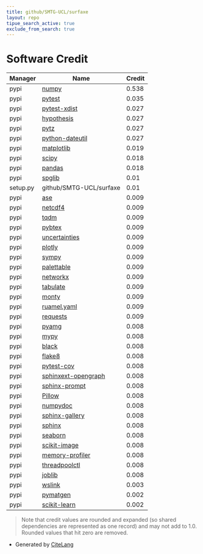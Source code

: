 ```yaml
---
title: github/SMTG-UCL/surfaxe
layout: repo
tipue_search_active: true
exclude_from_search: true
---
```

# Software Credit

|Manager|Name|Credit|
|-------|----|------|
|pypi|[numpy](https://www.numpy.org)|0.538|
|pypi|[pytest](https://pypi.org/project/pytest)|0.035|
|pypi|[pytest-xdist](https://pypi.org/project/pytest-xdist)|0.027|
|pypi|[hypothesis](https://pypi.org/project/hypothesis)|0.027|
|pypi|[pytz](https://pypi.org/project/pytz)|0.027|
|pypi|[python-dateutil](https://pypi.org/project/python-dateutil)|0.027|
|pypi|[matplotlib](https://pypi.org/project/matplotlib)|0.019|
|pypi|[scipy](https://www.scipy.org)|0.018|
|pypi|[pandas](https://pandas.pydata.org)|0.018|
|pypi|[spglib](http://spglib.github.io/spglib/)|0.01|
|setup.py|github/SMTG-UCL/surfaxe|0.01|
|pypi|[ase](https://wiki.fysik.dtu.dk/ase)|0.009|
|pypi|[netcdf4](https://pypi.org/project/netcdf4)|0.009|
|pypi|[tqdm](https://pypi.org/project/tqdm)|0.009|
|pypi|[pybtex](https://pypi.org/project/pybtex)|0.009|
|pypi|[uncertainties](https://pypi.org/project/uncertainties)|0.009|
|pypi|[plotly](https://pypi.org/project/plotly)|0.009|
|pypi|[sympy](https://pypi.org/project/sympy)|0.009|
|pypi|[palettable](https://pypi.org/project/palettable)|0.009|
|pypi|[networkx](https://pypi.org/project/networkx)|0.009|
|pypi|[tabulate](https://pypi.org/project/tabulate)|0.009|
|pypi|[monty](https://pypi.org/project/monty)|0.009|
|pypi|[ruamel.yaml](https://pypi.org/project/ruamel.yaml)|0.009|
|pypi|[requests](https://pypi.org/project/requests)|0.009|
|pypi|[pyamg](https://pypi.org/project/pyamg)|0.008|
|pypi|[mypy](https://pypi.org/project/mypy)|0.008|
|pypi|[black](https://pypi.org/project/black)|0.008|
|pypi|[flake8](https://pypi.org/project/flake8)|0.008|
|pypi|[pytest-cov](https://pypi.org/project/pytest-cov)|0.008|
|pypi|[sphinxext-opengraph](https://pypi.org/project/sphinxext-opengraph)|0.008|
|pypi|[sphinx-prompt](https://pypi.org/project/sphinx-prompt)|0.008|
|pypi|[Pillow](https://pypi.org/project/Pillow)|0.008|
|pypi|[numpydoc](https://pypi.org/project/numpydoc)|0.008|
|pypi|[sphinx-gallery](https://pypi.org/project/sphinx-gallery)|0.008|
|pypi|[sphinx](https://pypi.org/project/sphinx)|0.008|
|pypi|[seaborn](https://pypi.org/project/seaborn)|0.008|
|pypi|[scikit-image](https://pypi.org/project/scikit-image)|0.008|
|pypi|[memory-profiler](https://pypi.org/project/memory-profiler)|0.008|
|pypi|[threadpoolctl](https://pypi.org/project/threadpoolctl)|0.008|
|pypi|[joblib](https://pypi.org/project/joblib)|0.008|
|pypi|[wslink](https://pypi.org/project/wslink)|0.003|
|pypi|[pymatgen](https://pymatgen.org)|0.002|
|pypi|[scikit-learn](http://scikit-learn.org)|0.002|


> Note that credit values are rounded and expanded (so shared dependencies are represented as one record) and may not add to 1.0. Rounded values that hit zero are removed.


- Generated by [CiteLang](https://github.com/vsoch/citelang)

